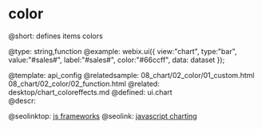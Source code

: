 color
=============


@short:
	defines items colors 

@type: string,function
@example:
webix.ui({
    view:"chart",
    type:"bar",
    value:"#sales#",
    label:"#sales#",
    color:"#66ccff",
    data: dataset
});

@template:	api_config
@relatedsample:
    08_chart/02_color/01_custom.html
	08_chart/02_color/02_function.html
@related:
	desktop/chart_coloreffects.md
@defined:	ui.chart	
@descr:




@seolinktop: [js frameworks](https://webix.com)
@seolink: [javascript charting](https://webix.com/widget/charts/)